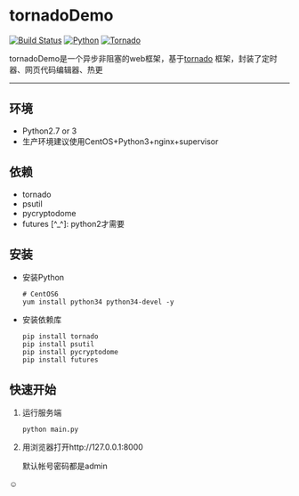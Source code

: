 # tornadoDemo

[![Build Status](https://img.shields.io/travis/rust-lang/rust/master.svg)]()
[![Python](https://img.shields.io/badge/Python-2&3-blue.svg)](https://www.python.org/)
[![Tornado](https://img.shields.io/badge/Firefy-1.3-yellowgreen.svg)](https://github.com/tornadoweb/tornado)

tornadoDemo是一个异步非阻塞的web框架，基于[tornado](https://github.com/tornadoweb/tornado) 框架，封装了定时器、网页代码编辑器、热更

--------

## 环境
* Python2.7 or 3
* 生产环境建议使用CentOS+Python3+nginx+supervisor

## 依赖
* tornado
* psutil
* pycryptodome
* futures [^_^]: python2才需要


## 安装
* 安装Python

  ```
  # CentOS6
  yum install python34 python34-devel -y
  ```
* 安装依赖库

  ```
  pip install tornado
  pip install psutil
  pip install pycryptodome
  pip install futures
  ```


## 快速开始
1. 运行服务端

    ```
    python main.py
    ```

2. 用浏览器打开http://127.0.0.1:8000

   默认帐号密码都是admin

 :relaxed: